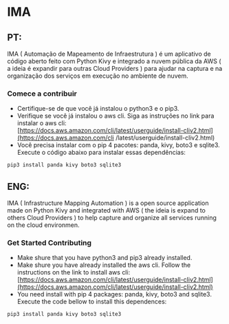 # IMA

## PT: 
IMA ( Automação de Mapeamento de Infraestrutura ) é um aplicativo de código aberto feito com Python Kivy e integrado a nuvem pública da AWS ( a ideia é expandir para outras Cloud Providers ) para ajudar na captura e na organização dos serviços em execução no ambiente de nuvem.

### Comece a contribuir
- Certifique-se de que você já instalou o python3 e o pip3.
- Verifique se você já instalou o aws cli. Siga as instruções no link para instalar o aws cli: [https://docs.aws.amazon.com/cli/latest/userguide/install-cliv2.html](https://docs.aws.amazon.com/cli /latest/userguide/install-cliv2.html)
- Você precisa instalar com o pip 4 pacotes: panda, kivy, boto3 e sqlite3. Execute o código abaixo para instalar essas dependências:
```Python
pip3 install panda kivy boto3 sqlite3 
```

## ENG: 
IMA ( Infrastructure Mapping Automation ) is a open source application made on Python Kivy and integrated with AWS ( the ideia is expand to others Cloud Providers ) to help capture and organize all services running on the cloud environmen.  

### Get Started Contributing
- Make shure that you have python3 and pip3 already installed.
- Make shure you have already installed the aws cli. Follow the instructions on the link to install aws cli: [https://docs.aws.amazon.com/cli/latest/userguide/install-cliv2.html](https://docs.aws.amazon.com/cli/latest/userguide/install-cliv2.html)
- You need install with pip 4 packages: panda, kivy, boto3 and sqlite3. Execute the code bellow to install this dependences:
```Python
pip3 install panda kivy boto3 sqlite3 
```
